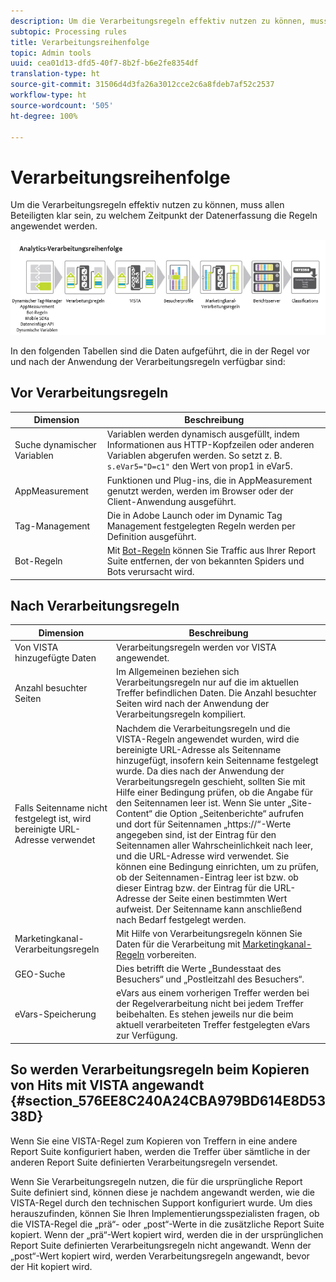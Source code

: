 ```yaml
---
description: Um die Verarbeitungsregeln effektiv nutzen zu können, muss allen Beteiligten klar sein, zu welchem Zeitpunkt der Datenerfassung die Regeln angewendet werden.
subtopic: Processing rules
title: Verarbeitungsreihenfolge
topic: Admin tools
uuid: cea01d13-dfd5-40f7-8b2f-b6e2fe8354df
translation-type: ht
source-git-commit: 31506d4d3fa26a3012cce2c6a8fdeb7af52c2537
workflow-type: ht
source-wordcount: '505'
ht-degree: 100%

---
```



# Verarbeitungsreihenfolge

Um die Verarbeitungsregeln effektiv nutzen zu können, muss allen Beteiligten klar sein, zu welchem Zeitpunkt der Datenerfassung die Regeln angewendet werden.

![](assets/analytics_processing_order_test.png)

In den folgenden Tabellen sind die Daten aufgeführt, die in der Regel vor und nach der Anwendung der Verarbeitungsregeln verfügbar sind:

## Vor Verarbeitungsregeln

| Dimension | Beschreibung |
|--- |--- |
| Suche dynamischer Variablen | Variablen werden dynamisch ausgefüllt, indem Informationen aus HTTP-Kopfzeilen oder anderen Variablen abgerufen werden. So setzt z. B. `s.eVar5="D=c1"` den Wert von prop1 in eVar5. |
| AppMeasurement | Funktionen und Plug-ins, die in AppMeasurement genutzt werden, werden im Browser oder der Client-Anwendung ausgeführt. |
| Tag-Management | Die in Adobe Launch oder im Dynamic Tag Management festgelegten Regeln werden per Definition ausgeführt. |
| Bot-Regeln | Mit [Bot-Regeln](/help/admin/admin/bot-removal/bot-rules.md) können Sie Traffic aus Ihrer Report Suite entfernen, der von bekannten Spiders und Bots verursacht wird. |

## Nach Verarbeitungsregeln

| Dimension | Beschreibung |
|--- |--- |
| Von VISTA hinzugefügte Daten | Verarbeitungsregeln werden vor VISTA angewendet. |
| Anzahl besuchter Seiten | Im Allgemeinen beziehen sich Verarbeitungsregeln nur auf die im aktuellen Treffer befindlichen Daten. Die Anzahl besuchter Seiten wird nach der Anwendung der Verarbeitungsregeln kompiliert. |
| Falls Seitenname nicht festgelegt ist, wird bereinigte URL-Adresse verwendet | Nachdem die Verarbeitungsregeln und die VISTA-Regeln angewendet wurden, wird die bereinigte URL-Adresse als Seitenname hinzugefügt, insofern kein Seitenname festgelegt wurde. Da dies nach der Anwendung der Verarbeitungsregeln geschieht, sollten Sie mit Hilfe einer Bedingung prüfen, ob die Angabe für den Seitennamen leer ist.  Wenn Sie unter „Site-Content“ die Option „Seitenberichte“ aufrufen und dort für Seitennamen „https://“-Werte angegeben sind, ist der Eintrag für den Seitennamen aller Wahrscheinlichkeit nach leer, und die URL-Adresse wird verwendet.  Sie können eine Bedingung einrichten, um zu prüfen, ob der Seitennamen-Eintrag leer ist bzw. ob dieser Eintrag bzw. der Eintrag für die URL-Adresse der Seite einen bestimmten Wert aufweist. Der Seitenname kann anschließend nach Bedarf festgelegt werden. |
| Marketingkanal-Verarbeitungsregeln | Mit Hilfe von Verarbeitungsregeln können Sie Daten für die Verarbeitung mit [Marketingkanal-Regeln](https://docs.adobe.com/content/help/de-DE/analytics/components/marketing-channels/c-rules.html) vorbereiten. |
| GEO-Suche | Dies betrifft die Werte „Bundesstaat des Besuchers“ und „Postleitzahl des Besuchers“. |
| eVars-Speicherung | eVars aus einem vorherigen Treffer werden bei der Regelverarbeitung nicht bei jedem Treffer beibehalten. Es stehen jeweils nur die beim aktuell verarbeiteten Treffer festgelegten eVars zur Verfügung. |

## So werden Verarbeitungsregeln beim Kopieren von Hits mit VISTA angewandt  {#section_576EE8C240A24CBA979BD614E8D5338D}

Wenn Sie eine VISTA-Regel zum Kopieren von Treffern in eine andere Report Suite konfiguriert haben, werden die Treffer über sämtliche in der anderen Report Suite definierten Verarbeitungsregeln versendet.

Wenn Sie Verarbeitungsregeln nutzen, die für die ursprüngliche Report Suite definiert sind, können diese je nachdem angewandt werden, wie die VISTA-Regel durch den technischen Support konfiguriert wurde. Um dies herauszufinden, können Sie Ihren Implementierungsspezialisten fragen, ob die VISTA-Regel die „prä“- oder „post“-Werte in die zusätzliche Report Suite kopiert. Wenn der „prä“-Wert kopiert wird, werden die in der ursprünglichen Report Suite definierten Verarbeitungsregeln nicht angewandt. Wenn der „post“-Wert kopiert wird, werden Verarbeitungsregeln angewandt, bevor der Hit kopiert wird.
